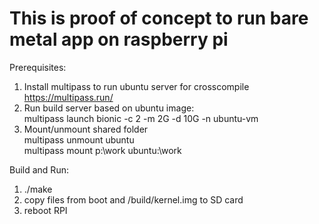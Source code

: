 # This is proof of concept to run bare metal app on raspberry pi

Prerequisites:
1. Install multipass to run ubuntu server for crosscompile https://multipass.run/
2. Run build server based on ubuntu image:\
multipass launch bionic -c 2 -m 2G -d 10G -n ubuntu-vm
3. Mount/unmount shared folder\
multipass unmount ubuntu\
multipass mount p:\work ubuntu:\work

Build and Run:
1. ./make
2. copy files from boot and /build/kernel.img to SD card
3. reboot RPI
